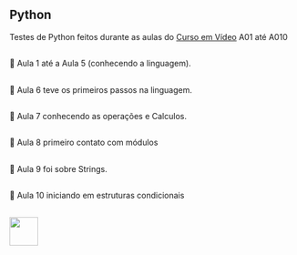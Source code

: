 ## Python
 Testes de Python feitos durante as aulas do [Curso em Vídeo](https://www.cursoemvideo.com/)  A01 até A010
 ##
📌  Aula 1 até a Aula 5 (conhecendo a linguagem).
##
📌  Aula 6 teve os primeiros passos na linguagem.
##
📌  Aula 7 conhecendo as operações e Calculos.
##
📌  Aula 8 primeiro contato com módulos
##
📌  Aula 9 foi sobre Strings.
##
📌  Aula 10 iniciando em estruturas condicionais
 ##
<img height="50" width="50" src="https://cdn.jsdelivr.net/gh/devicons/devicon/icons/python/python-original-wordmark.svg" />
